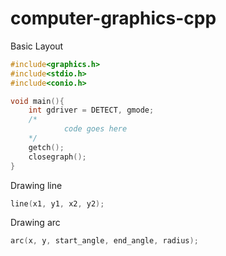 # computer-graphics-cpp

Basic Layout</br>
```c++
#include<graphics.h>
#include<stdio.h>
#include<conio.h>

void main(){
	int gdriver = DETECT, gmode;
	/*
    		code goes here
  	*/
	getch();
	closegraph();
}
```

Drawing line</br>
```c++
line(x1, y1, x2, y2);
```

Drawing arc
```c++
arc(x, y, start_angle, end_angle, radius);
```
